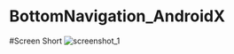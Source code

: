 # BottomNavigation_AndroidX

#Screen Short
![screenshot_1](https://user-images.githubusercontent.com/30284431/51099072-b5be8100-17f8-11e9-8aa8-f2cf72d5f145.png)
